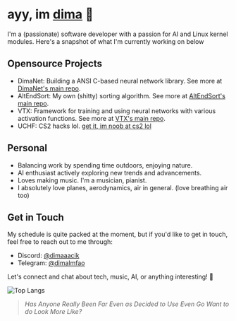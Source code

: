 # ayy, im [dima](https://dima.src.eco/) 👋

I'm a (passionate) software developer with a passion for AI and Linux kernel modules. Here's a snapshot of what I'm currently working on below

## Opensource Projects

- DimaNet: Building a ANSI C-based neural network library. See more at [DimaNet's main repo](https://github.com/dimalmfao/dimanet).
- AltEndSort: My own (shitty) sorting algorithm. See more at [AltEndSort's main repo](https://github.com/dimalmfao/altendsort).
- VTX: Framework for training and using neural networks with various activation functions. See more at [VTX's main repo](https://github.com/0-5788719150923125/vtx).
- UCHF: CS2 hacks lol. [get it, im noob at cs2 lol](https://github.com/dimalmfao/uchf)
## Personal

- Balancing work by spending time outdoors, enjoying nature.
- AI enthusiast actively exploring new trends and advancements.
- Loves making music. I'm a musician, pianist.
- I absolutely love planes, aerodynamics, air in general. (love breathing air too)

## Get in Touch

My schedule is quite packed at the moment, but if you'd like to get in touch, feel free to reach out to me through:
- Discord: [@dimaaacik](https://discord.gg/4HJBmGDWuV)
- Telegram: [@dimalmfao](https://t.me/dimalmfao)

Let's connect and chat about tech, music, AI, or anything interesting! 🚀

![Top Langs](https://github-readme-stats.vercel.app/api/top-langs/?username=dimalmfao&layout=compact)


> *Has Anyone Really Been Far Even as Decided to Use Even Go Want to do Look More Like?*

<!--
**dimaaac/dimaaac** is a ✨ _special_ ✨ repository because its `README.md` (this file) appears on your GitHub profile.

Here are some ideas to get you started:

- 🔭 I’m currently working on ...
- 🌱 I’m currently learning ...
- 👯 I’m looking to collaborate on ...
- 🤔 I’m looking for help with ...
- 💬 Ask me about ...
- 📫 How to reach me: ...
- 😄 Pronouns: ...
- ⚡ Fun fact: ...
-->
